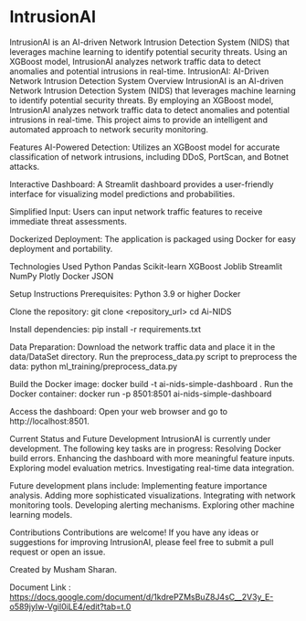 # IntrusionAI
IntrusionAI is an AI-driven Network Intrusion Detection System (NIDS) that leverages machine learning to identify potential security threats. Using an XGBoost model, IntrusionAI analyzes network traffic data to detect anomalies and potential intrusions in real-time.
IntrusionAI: AI-Driven Network Intrusion Detection System
Overview
IntrusionAI is an AI-driven Network Intrusion Detection System (NIDS) that leverages machine learning to identify potential security threats. By employing an XGBoost model, IntrusionAI analyzes network traffic data to detect anomalies and potential intrusions in real-time. This project aims to provide an intelligent and automated approach to network security monitoring.

Features
AI-Powered Detection: Utilizes an XGBoost model for accurate classification of network intrusions, including DDoS, PortScan, and Botnet attacks.

Interactive Dashboard: A Streamlit dashboard provides a user-friendly interface for visualizing model predictions and probabilities.

Simplified Input: Users can input network traffic features to receive immediate threat assessments.

Dockerized Deployment: The application is packaged using Docker for easy deployment and portability.

Technologies Used
Python
Pandas
Scikit-learn
XGBoost
Joblib
Streamlit
NumPy
Plotly
Docker
JSON

Setup Instructions
Prerequisites:
Python 3.9 or higher
Docker

Clone the repository:
git clone <repository_url>
cd Ai-NIDS

Install dependencies:
pip install -r requirements.txt

Data Preparation:
Download the network traffic data and place it in the data/DataSet directory.
Run the preprocess_data.py script to preprocess the data:
python ml_training/preprocess_data.py

Build the Docker image:
docker build -t ai-nids-simple-dashboard .
Run the Docker container:
docker run -p 8501:8501 ai-nids-simple-dashboard

Access the dashboard:
Open your web browser and go to http://localhost:8501.

Current Status and Future Development
IntrusionAI is currently under development. The following key tasks are in progress:
Resolving Docker build errors.
Enhancing the dashboard with more meaningful feature inputs.
Exploring model evaluation metrics.
Investigating real-time data integration.

Future development plans include:
Implementing feature importance analysis.
Adding more sophisticated visualizations.
Integrating with network monitoring tools.
Developing alerting mechanisms.
Exploring other machine learning models.

Contributions
Contributions are welcome! If you have any ideas or suggestions for improving IntrusionAI, please feel free to submit a pull request or open an issue.

Created by
Musham Sharan.

Document Link : https://docs.google.com/document/d/1kdrePZMsBuZ8J4sC__2V3y_E-o589jyIw-Vgil0iLE4/edit?tab=t.0
